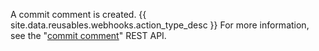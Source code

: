 A commit comment is created. {{ site.data.reusables.webhooks.action_type_desc }} For more information, see the "[commit comment](/v3/repos/comments/)" REST API.